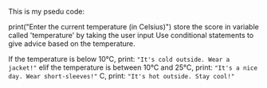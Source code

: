 This is my psedu code:

print("Enter the current temperature (in Celsius)")
store the score in variable called 'temperature' by taking the user input
Use conditional statements to give advice based on the temperature. 

If the temperature is below 10°C, 
print: `"It's cold outside. Wear a jacket!"`
elif the temperature is between 10°C and 25°C, 
print: `"It's a nice day. Wear short-sleeves!"`
C, 
print: `"It's hot outside. Stay cool!"`